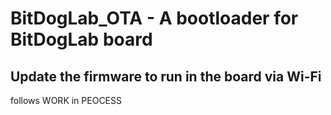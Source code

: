 # BitDogLab_OTA - A bootloader for BitDogLab board  

## Update the firmware to run in the board via Wi-Fi  

follows  WORK in PEOCESS


